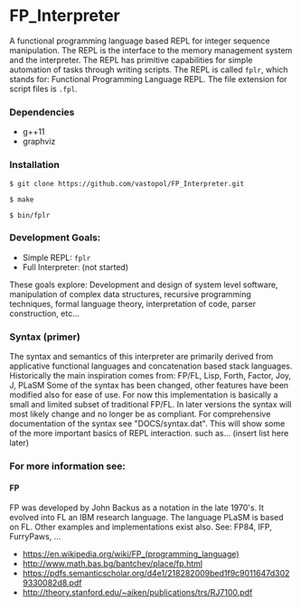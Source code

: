 # FP_Interpreter
A functional programming language based REPL for integer sequence manipulation.
The REPL is the interface to the memory management system and the interpreter.
The REPL has primitive capabilities for simple automation of tasks through writing scripts.
The REPL is called `fplr`, which stands for: Functional Programming Language REPL.
The file extension for script files is `.fpl`.


### Dependencies
* g++11
* graphviz


### Installation
```
$ git clone https://github.com/vastopol/FP_Interpreter.git

$ make

$ bin/fplr
```

### Development Goals:
* Simple REPL: `fplr`
* Full Interpreter: (not started)

These goals explore:
Development and design of system level software, manipulation of complex data structures, recursive programming techniques, formal language theory, interpretation of code,
parser construction, etc...


### Syntax (primer)
The syntax and semantics of this interpreter are primarily derived from applicative functional languages and concatenation based stack languages.
Historically the main inspiration comes from: FP/FL, Lisp, Forth, Factor, Joy, J, PLaSM
Some of the syntax has been changed, other features have been modified also for ease of use.
For now this implementation is basically a small and limited subset of traditional FP/FL.
In later versions the syntax will most likely change and no longer be as compliant.
For comprehensive documentation of the syntax see "DOCS/syntax.dat".
This will show some of the more important basics of REPL interaction.
such as...
(insert list here later)


### For more information see:
#### FP
FP was developed by John Backus as a notation in the late 1970's. It evolved into FL an IBM research language.
The language PLaSM is based on FL. Other examples and implementations exist also.
See: FP84, IFP, FurryPaws, ...
* https://en.wikipedia.org/wiki/FP_(programming_language)
* http://www.math.bas.bg/bantchev/place/fp.html
* https://pdfs.semanticscholar.org/d4e1/218282009bed1f9c9011647d3029330082d8.pdf
* http://theory.stanford.edu/~aiken/publications/trs/RJ7100.pdf
